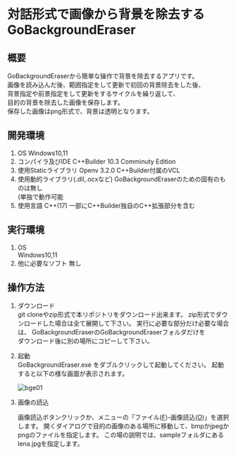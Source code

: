 # 対話形式で画像から背景を除去する　GoBackgroundEraser

## 概要

GoBackgroundEraserから簡単な操作で背景を除去するアプリです。  
画像を読み込んだ後、範囲指定をして更新で初回の背景除去をした後、  
背景指定や前景指定をして更新をするサイクルを繰り返して、  
目的の背景を除去した画像を保存します。  
保存した画像はpng形式で、背景は透明となります。

## 開発環境
1. OS
  Windows10,11
2. コンパイラ及びIDE
 C++Builder 10.3 Comminuty Edition  
3. 使用Staticライブラリ
   Openv 3.2.0
   C++Builder付属のVCL
4. 使用動的ライブラリ(.dll,.ocxなど)
   GoBackgroundEraserのための固有のものは無し  
   (単独で動作可能
6. 使用言語
   C++(17)
   一部にC++Builder独自のC++拡張部分を含む
   
## 実行環境
1. OS  
  Windows10,11
2. 他に必要なソフト
   無し
   
## 操作方法

1. ダウンロード  
   git cloneやzip形式で本リポジトリをダウンロード出来ます。
   zip形式でダウンロードした場合は全て展開して下さい。
   実行に必要な部分だけ必要な場合は、
   GoBackgroundEraserのGoBackgroundEraserフォルダだけを  
   ダウンロード後に別の場所にコピーして下さい。
2. 起動  
   GoBackgroundEraser.exe をダブルクリックして起動してください。
   起動すると以下の様な画面が表示されます。
   
   ![bge01](https://github.com/GouNakano/GoBackgroundEraser/assets/56259253/2e69011c-02e9-4d81-89da-ae4bc3bf3812)
   
4. 画像の読込

   画像読込ボタンクリックか、メニューの「ファイル(<ins>F</ins>)-画像読込(<ins>O</ins>)」を選択します。
   開くダイアログで目的の画像のある場所に移動して、bmpかjpegかpngのファイルを指定します。
   この場の説明では、sampleフォルダにあるlena.jpgを指定します。
   
 

　

